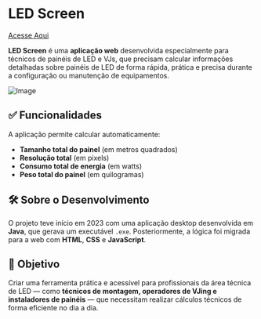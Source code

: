 # LED Screen

[Acesse Aqui](https://ledscreen.netlify.app)

**LED Screen** é uma **aplicação web** desenvolvida especialmente para técnicos de painéis de LED e VJs, que precisam calcular informações detalhadas sobre painéis de LED de forma rápida, prática e precisa durante a configuração ou manutenção de equipamentos.

![Image](https://github.com/user-attachments/assets/4dbb5b70-5321-44dd-86dd-b8d82e94fc1f)

## ✅ Funcionalidades

A aplicação permite calcular automaticamente:

- **Tamanho total do painel** (em metros quadrados)
- **Resolução total** (em pixels)
- **Consumo total de energia** (em watts)
- **Peso total do painel** (em quilogramas)

## 🛠️ Sobre o Desenvolvimento

O projeto teve início em 2023 com uma aplicação desktop desenvolvida em **Java**, que gerava um executável `.exe`. Posteriormente, a lógica foi migrada para a web com **HTML**, **CSS** e **JavaScript**.

## 🎯 Objetivo

Criar uma ferramenta prática e acessível para profissionais da área técnica de LED — como **técnicos de montagem, operadores de VJing e instaladores de painéis** — que necessitam realizar cálculos técnicos de forma eficiente no dia a dia.

